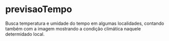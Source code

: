 # previsaoTempo
Busca temperatura e umidade do tempo em algumas localidades, contando também com a imagem mostrando a condição climática naquele determidado local.
